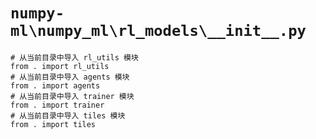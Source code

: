 # `numpy-ml\numpy_ml\rl_models\__init__.py`

```
# 从当前目录中导入 rl_utils 模块
from . import rl_utils
# 从当前目录中导入 agents 模块
from . import agents
# 从当前目录中导入 trainer 模块
from . import trainer
# 从当前目录中导入 tiles 模块
from . import tiles
```